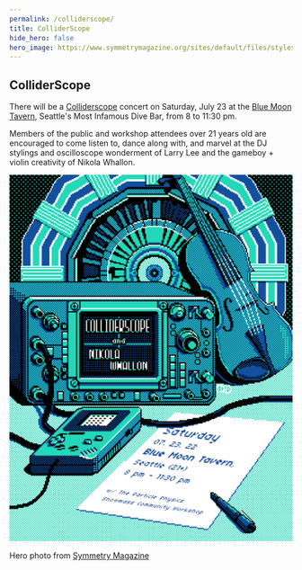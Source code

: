 ```yaml
---
permalink: /colliderscope/
title: ColliderScope
hide_hero: false
hero_image: https://www.symmetrymagazine.org/sites/default/files/styles/2015_inset_one/public/images/standard/LiveVisualizer.png?itok=xBBceysz
---
```

## ColliderScope

There will be a [Colliderscope](https://colliderscope.web.cern.ch/) concert on Saturday, July 23 at the [Blue Moon Tavern](https://www.thebluemoonseattle.com/), Seattle's Most Infamous Dive Bar, from 8 to 11:30 pm.

Members of the public and workshop attendees over 21 years old are encouraged to come listen to, dance along with, and marvel at the DJ stylings and oscilloscope wonderment of Larry Lee and the gameboy + violin creativity of Nikola Whallon.

![CSNW Poster](/assets/images/poster/CSNW-small.png)

Hero photo from [Symmetry Magazine](https://www.symmetrymagazine.org/article/lhc-music-through-the-colliderscope)